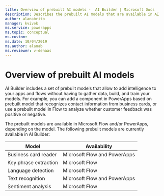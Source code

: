 ```yaml
---
title: Overview of prebuilt AI models -  AI Builder | Microsoft Docs
description: Describes the prebuilt AI models that are available in AI Builder.
author: alanabrito
manager: kvivek
ms.service: powerapps
ms.topic: conceptual
ms.custom: 
ms.date: 10/04/2019
ms.author: alanab
ms.reviewer: v-dehaas
---
```


# Overview of prebuilt AI models

AI Builder includes a set of prebuilt models that allow to add intelligence to your apps and flows without having to gather data, build, and train your models. For example, you can add a component in PowerApps based on prebuilt model that recognizes contact information from business cards, or use  a prebuilt model in Flow to analyze whether customer feedback was positive or negative.

The prebuilt models are available in Microsoft Flow and/or PowerApps, depending on the model. The following prebuilt models are currently available in AI Builder:

|Model |Availability  |
|---------|---------|
|Business card reader   |    Microsoft Flow and PowerApps     |
|Key phrase extraction  |     Microsoft Flow    |
|Language detection  |     Microsoft Flow    |
|Text recognition      |     Microsoft Flow and PowerApps    |
|Sentiment analysis     |     Microsoft Flow    |
